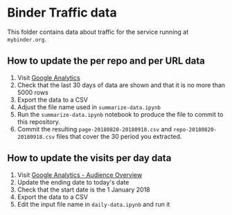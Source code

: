 # Binder Traffic data

This folder contains data about traffic for the service running at `mybinder.org`.


## How to update the per repo and per URL data

1. Visit [Google Analytics](https://analytics.google.com/analytics/web/#/report/content-pages/a101904940w149250546p154152886/_u.dateOption=last30days&explorer-table.plotKeys=%5B%5D&explorer-table.rowCount=5000)
2. Check that the last 30 days of data are shown and that it is no more than 5000 rows
3. Export the data to a CSV
4. Adjust the file name used in `summarize-data.ipynb`
5. Run the `summarize-data.ipynb` notebook to produce the file to commit to
   this repository.
6. Commit the resulting `page-20180820-20180918.csv` and
   `repo-20180820-20180918.csv` files that cover the 30 period you extracted.

## How to update the visits per day data

1. Visit [Google Analytics - Audience Overview](https://analytics.google.com/analytics/web/#/report/visitors-overview/a101904940w149250546p154152886/_u.date00=20180101&_u.date01=20180918)
2. Update the ending date to today's date
3. Check that the start date is the 1 January 2018
4. Export the data to a CSV
5. Edit the input file name in `daily-data.ipynb` and run it
